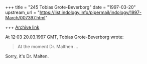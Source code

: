 +++
title = "245 Tobias Grote-Beverborg"
date = "1997-03-20"
upstream_url = "https://list.indology.info/pipermail/indology/1997-March/007397.html"

+++
[Archive link](https://list.indology.info/pipermail/indology/1997-March/007397.html)

At 12:03 20.03.1997 GMT, Tobias Grote-Beverborg wrote:

>At the moment Dr. Malthen ...

Sorry, it's Dr. Malten.





